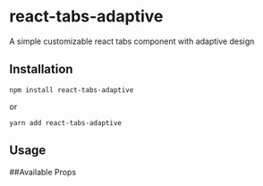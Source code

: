 # react-tabs-adaptive

A simple customizable react tabs component with adaptive design

## Installation

````
npm install react-tabs-adaptive
````
or
````
yarn add react-tabs-adaptive
````

## Usage


##Available Props
